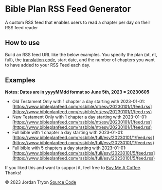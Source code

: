 # Bible Plan RSS Feed Generator

A custom RSS feed that enables users to read a chapter per day on their RSS feed reader

## How to use

Build an RSS feed URL like the below examples. You specify the plan (ot, nt, full), the [translation code](./public/translations.json), start date, and the number of chapters you want to have added to your RSS Feed each day.

## Examples

**Notes: Dates are in yyyyMMdd format so June 5th, 2023 = 20230605**

- Old Testament Only with 1 chapter a day starting with 2023-01-01: [https://www.bibleplanfeed.com/rssbible/ot/esv/20230101/1/feed.rss](https://www.bibleplanfeed.com/rssbible/ot/esv/20230101/1/feed.rss)
- New Testament Only with 1 chapter a day starting with 2023-01-01: [https://www.bibleplanfeed.com/rssbible/nt/esv/20230101/1/feed.rss](https://www.bibleplanfeed.com/rssbible/nt/esv/20230101/1/feed.rss)
- Full bible with 1 chapter a day starting with 2023-01-01: [https://www.bibleplanfeed.com/rssbible/full/esv/20230101/1/feed.rss](https://www.bibleplanfeed.com/rssbible/full/esv/20230101/1/feed.rss)
- Full bible with 5 chapters a day starting with 2023-01-01: [https://www.bibleplanfeed.com/rssbible/full/esv/20230101/5/feed.rss](https://www.bibleplanfeed.com/rssbible/full/esv/20230101/5/feed.rss)

If you liked this and want to support it, feel free to [Buy Me A Coffee](https://buymeacoffee.com/bibleplanfeed). Thanks!

© 2023 Jordan Tryon [Source Code](https://github.com/tryonlinux/bible-rss-reader)
